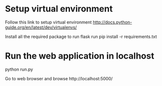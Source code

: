 # Setup virtual environment
Follow this link to setup virtual environment 
http://docs.python-guide.org/en/latest/dev/virtualenvs/

Install all the required package to run flask
run pip install -r requirements.txt


# Run the web application in localhost

python run.py

Go to web browser and browse http://localhost:5000/
